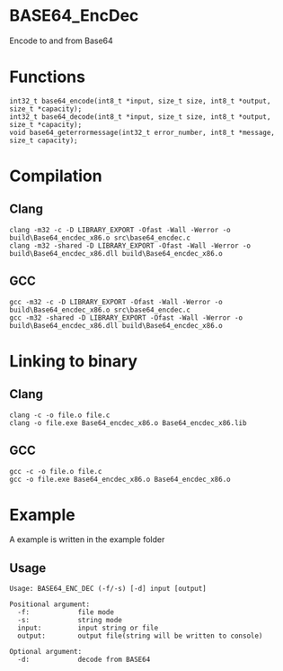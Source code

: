 # BASE64_EncDec
Encode to and from Base64

# Functions

	int32_t base64_encode(int8_t *input, size_t size, int8_t *output, size_t *capacity);
	int32_t base64_decode(int8_t *input, size_t size, int8_t *output, size_t *capacity);
	void base64_geterrormessage(int32_t error_number, int8_t *message, size_t capacity);

# Compilation

## Clang
	clang -m32 -c -D LIBRARY_EXPORT -Ofast -Wall -Werror -o build\Base64_encdec_x86.o src\base64_encdec.c
	clang -m32 -shared -D LIBRARY_EXPORT -Ofast -Wall -Werror -o build\Base64_encdec_x86.dll build\Base64_encdec_x86.o

## GCC
	gcc -m32 -c -D LIBRARY_EXPORT -Ofast -Wall -Werror -o build\Base64_encdec_x86.o src\base64_encdec.c
	gcc -m32 -shared -D LIBRARY_EXPORT -Ofast -Wall -Werror -o build\Base64_encdec_x86.dll build\Base64_encdec_x86.o

# Linking to binary

## Clang
	clang -c -o file.o file.c
	clang -o file.exe Base64_encdec_x86.o Base64_encdec_x86.lib

## GCC
	gcc -c -o file.o file.c
	gcc -o file.exe Base64_encdec_x86.o Base64_encdec_x86.o


# Example
A example is written in the example folder

## Usage
	Usage: BASE64_ENC_DEC (-f/-s) [-d] input [output]

	Positional argument:
	  -f:            file mode
	  -s:            string mode
	  input:         input string or file
	  output:        output file(string will be written to console)

	Optional argument:
	  -d:            decode from BASE64